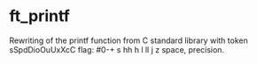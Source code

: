 # ft_printf
Rewriting of the printf function from C standard library with token sSpdDioOuUxXcC  flag: #0-+ s hh h l ll j z space, precision.

